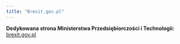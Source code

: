 ```yaml
---
title: "Brexit.gov.pl"
---
```


**Dedykowana strona Ministerstwa Przedsiębiorczości i Technologii:** [brexit.gov.pl](https://www.brexit.gov.pl/)

